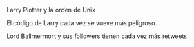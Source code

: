 Larry Plotter y la orden de Unix

El código de Larry cada vez se vueve más peligroso.

Lord Ballmermort y sus followers tienen cada vez más retweets
